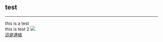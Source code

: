 ## test
---
this is a test <br>
this is test 2
![](https://avatars.slack-edge.com/2020-11-25/1527503386626_319578f21381f9641cd8_512.png) <br>
[這是連結](https://slack.com/marketplace/A01BP7R4KNY-github)
